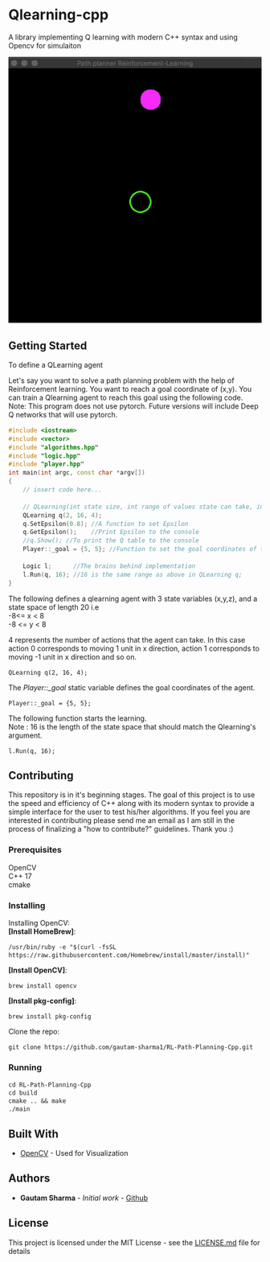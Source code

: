 # Qlearning-cpp
A library implementing Q learning with modern C++ syntax and using Opencv for simulaiton

![](anim_opencv.gif)

## Getting Started
To define a QLearning agent

Let's say you want to solve a path planning problem with the help of Reinforcement learning. You want to reach a goal coordinate of (x,y). You can train a Qlearning agent to reach this goal using the following code. Note: This program does not use pytorch. Future versions will include Deep Q networks that will use pytorch. 
```cpp
#include <iostream>
#include <vector>
#include "algorithms.hpp"
#include "logic.hpp"
#include "player.hpp"
int main(int argc, const char *argv[])
{
    // insert code here...

    // QLearning(int state size, int range of values state can take, int action size vector)
    QLearning q(2, 16, 4);
    q.SetEpsilon(0.8); //A function to set Epsilon
    q.GetEpsilon();    //Print Epsilon to the console
    //q.Show(); //To print the Q table to the console
    Player::_goal = {5, 5}; //Function to set the goal coordinates of the agent in {int x, int y}. Note: Goal should be within the statespace bounds

    Logic l;      //The brains behind implementation
    l.Run(q, 16); //16 is the same range as above in QLearning q;
}

```
The following defines a qlearning agent with 3 state variables (x,y,z), and a state space of length 20 i.e <br/>
-8<= x < 8 <br/>
-8 <= y < 8 <br/>

4 represents the number of actions that the agent can take. In this case action 0 corresponds to moving 1 unit in x direction, action 1 corresponds to moving -1 unit in x direction and so on.
```
QLearning q(2, 16, 4);
```

The *Player::_goal* static variable defines the goal coordinates of the agent.

```
Player::_goal = {5, 5};
```
The following function starts the learning. <br/>
Note : 16 is the length of the state space that should match the Qlearning's argument.
```
l.Run(q, 16);
```


## Contributing
This repository is in it's beginning stages. The goal of this project is to use the speed and efficiency of C++ along with its modern syntax to provide a simple interface for the user to test his/her algorithms. If you feel you are interested in contributing please send me an email as I am still in the process of finalizing a "how to contribute?" guidelines. Thank you :)

### Prerequisites
OpenCV <br/>
C++ 17 <br/>
cmake <br/>

### Installing
Installing OpenCV: <br/>
**[Install HomeBrew]**:
```
/usr/bin/ruby -e "$(curl -fsSL https://raw.githubusercontent.com/Homebrew/install/master/install)"
```
**[Install OpenCV]**: <br/>
```
brew install opencv
```

**[Install pkg-config]**:<br/>
```
brew install pkg-config
```
Clone the repo:
```
git clone https://github.com/gautam-sharma1/RL-Path-Planning-Cpp.git

```
### Running
```
cd RL-Path-Planning-Cpp
cd build
cmake .. && make
./main
```



## Built With

* [OpenCV](https://docs.opencv.org/3.4/) - Used for Visualization


## Authors

* **Gautam Sharma** - *Initial work* - [Github](https://github.com/gautam-sharma1)


## License

This project is licensed under the MIT License - see the [LICENSE.md](LICENSE.md) file for details




